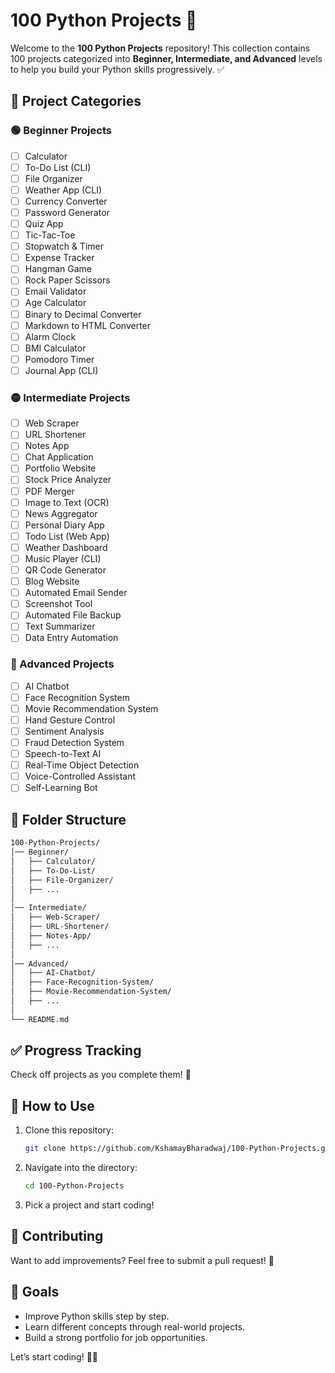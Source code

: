 # 100 Python Projects 🚀

Welcome to the **100 Python Projects** repository! This collection contains 100 projects categorized into **Beginner, Intermediate, and Advanced** levels to help you build your Python skills progressively. ✅

## 📜 Project Categories

### 🟢 Beginner Projects
- [ ] Calculator
- [ ] To-Do List (CLI)
- [ ] File Organizer
- [ ] Weather App (CLI)
- [ ] Currency Converter
- [ ] Password Generator
- [ ] Quiz App
- [ ] Tic-Tac-Toe
- [ ] Stopwatch & Timer
- [ ] Expense Tracker
- [ ] Hangman Game
- [ ] Rock Paper Scissors
- [ ] Email Validator
- [ ] Age Calculator
- [ ] Binary to Decimal Converter
- [ ] Markdown to HTML Converter
- [ ] Alarm Clock
- [ ] BMI Calculator
- [ ] Pomodoro Timer
- [ ] Journal App (CLI)

### 🟡 Intermediate Projects
- [ ] Web Scraper
- [ ] URL Shortener
- [ ] Notes App
- [ ] Chat Application
- [ ] Portfolio Website
- [ ] Stock Price Analyzer
- [ ] PDF Merger
- [ ] Image to Text (OCR)
- [ ] News Aggregator
- [ ] Personal Diary App
- [ ] Todo List (Web App)
- [ ] Weather Dashboard
- [ ] Music Player (CLI)
- [ ] QR Code Generator
- [ ] Blog Website
- [ ] Automated Email Sender
- [ ] Screenshot Tool
- [ ] Automated File Backup
- [ ] Text Summarizer
- [ ] Data Entry Automation

### 🔴 Advanced Projects
- [ ] AI Chatbot
- [ ] Face Recognition System
- [ ] Movie Recommendation System
- [ ] Hand Gesture Control
- [ ] Sentiment Analysis
- [ ] Fraud Detection System
- [ ] Speech-to-Text AI
- [ ] Real-Time Object Detection
- [ ] Voice-Controlled Assistant
- [ ] Self-Learning Bot

## 📂 Folder Structure
```bash
100-Python-Projects/
│── Beginner/
│   ├── Calculator/
│   ├── To-Do-List/
│   ├── File-Organizer/
│   ├── ...
│
│── Intermediate/
│   ├── Web-Scraper/
│   ├── URL-Shortener/
│   ├── Notes-App/
│   ├── ...
│
│── Advanced/
│   ├── AI-Chatbot/
│   ├── Face-Recognition-System/
│   ├── Movie-Recommendation-System/
│   ├── ...
│
└── README.md
```

## ✅ Progress Tracking
Check off projects as you complete them! 💪

## 📌 How to Use
1. Clone this repository:
   ```sh
   git clone https://github.com/KshamayBharadwaj/100-Python-Projects.git
   ```
2. Navigate into the directory:
   ```sh
   cd 100-Python-Projects
   ```
3. Pick a project and start coding!

## 🌟 Contributing
Want to add improvements? Feel free to submit a pull request! 🚀

## 🎯 Goals
- Improve Python skills step by step.
- Learn different concepts through real-world projects.
- Build a strong portfolio for job opportunities.

Let’s start coding! 🚀🔥

